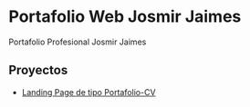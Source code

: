 # Portafolio Web Josmir Jaimes

Portafolio Profesional Josmir Jaimes

## Proyectos

- [Landing Page de tipo Portafolio-CV](https://josmirj.github.io/portafolio-cv/portafolio-cv)
